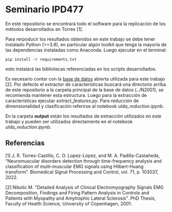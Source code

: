 # Seminario IPD477

En este repositorio se encontrará todo el software para la replicación de los métodos desarrollados en Torres [1]. 

Para rerpoducir los resultados obtenidos en este trabajo se debe tener instalado Python (>=3.8), en particular algún toolkit que tenga la mayoría de las dependencias instaladas como Anaconda. Luego ejecutar en el terminal:

```
pip install -r requirements.txt
```
esto instalará las bibliotecas referenciadas en los scripts desarrollados.

Es necesario contar con la [base de datos] abierta utilizada para este trabajo [2]. Por defecto el extractor de características buscará una directorio arriba de este repositorio a la carpeta principal de la base de datos (../N2001), se recomienda mantener esta estructura. Luego para la extracción de características ejecutar *extract_features.py*. Para reducción de dimensionalidad y clasificación referirse al notebook *ulda_reduction.ipynb*.

En la carpeta **output** están los resultados de extracción utilizados en este trabajo y pueden ser utilizados directamente en el notebook *ulda_reduction.ipynb*.

## Referencias

[1] J. R. Torres-Castillo, C. O. Lopez-López, and M. A. Padilla-Castañeda, “Neuromuscular disorders detection through time-frequency analysis and classification of multi-muscular EMG signals using Hilbert-Huang transform”. Biomedical Signal Processing and Control, vol. 71, p. 103037, 2022.

[2] Nikolic M. "Detailed Analysis of Clinical Electromyography Signals EMG Decomposition, Findings and Firing Pattern Analysis in Controls and Patients with Myopathy and Amytrophic Lateral Sclerosis". PhD Thesis, Faculty of Health Science, University of Copenhagen, 2001.

[base de datos]: https://drive.google.com/drive/folders/1J1spfC8-SlO0QbL_dggUYj396gwWm0IY?usp=sharing